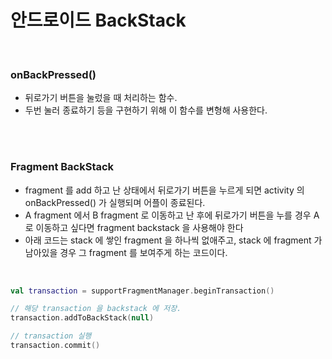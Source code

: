 # 안드로이드 BackStack
<br>

### **onBackPressed()**
* 뒤로가기 버튼을 눌렀을 때 처리하는 함수. 
* 두번 눌러 종료하기 등을 구현하기 위해 이 함수를 변형해 사용한다.

<br><br>

### **Fragment BackStack**
* fragment 를 add 하고 난 상태에서 뒤로가기 버튼을 누르게 되면 activity 의 onBackPressed() 가 실행되며 어플이 종료된다. 
* A fragment 에서 B fragment 로 이동하고 난 후에 뒤로가기 버튼을 누를 경우 A 로 이동하고 싶다면 fragment backstack 을 사용해야 한다 
* 아래 코드는 stack 에 쌓인 fragment 을 하나씩 없애주고, stack 에 fragment 가 남아있을 경우 그 fragment 를 보여주게 하는 코드이다.

<br>

~~~kotlin
val transaction = supportFragmentManager.beginTransaction()

// 해당 transaction 을 backstack 에 저장.
transaction.addToBackStack(null)

// transaction 실행
transaction.commit()
~~~